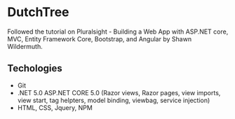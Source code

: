 # DutchTree

Followed the tutorial on Pluralsight - Building a Web App with ASP.NET core, MVC, Entity Framework Core, Bootstrap, and Angular by Shawn Wildermuth.

## Techologies
* Git
* .NET 5.0 ASP.NET CORE 5.0 (Razor views, Razor pages, view imports, view start, tag helpters, model binding, viewbag, service injection)
* HTML, CSS, Jquery, NPM 
